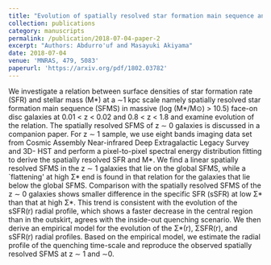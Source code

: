 ```yaml
---
title: "Evolution of spatially resolved star formation main sequence and surface density profiles in massive disc galaxies at 0 < z < 1: inside-out stellar mass buildup and quenching"
collection: publications
category: manuscripts
permalink: /publication/2018-07-04-paper-2
excerpt: "Authors: Abdurro'uf and Masayuki Akiyama"
date: 2018-07-04
venue: 'MNRAS, 479, 5083'
paperurl: 'https://arxiv.org/pdf/1802.03782'
---
```


We investigate a relation between surface densities of star formation rate (SFR) and stellar mass (M*) at a ∼1 kpc scale namely spatially resolved star formation main sequence (SFMS) in massive (log (M*/M⊙) > 10.5) face-on disc galaxies at 0.01 < z < 0.02 and 0.8 < z < 1.8 and examine evolution of the relation. The spatially resolved SFMS of z ∼ 0 galaxies is discussed in a companion paper. For z ∼ 1 sample, we use eight bands imaging data set from Cosmic Assembly Near-infrared Deep Extragalactic Legacy Survey and 3D- HST and perform a pixel-to-pixel spectral energy distribution fitting to derive the spatially resolved SFR and M*. We find a linear spatially resolved SFMS in the z ∼ 1 galaxies that lie on the global SFMS, while a `flattening' at high Σ* end is found in that relation for the galaxies that lie below the global SFMS. Comparison with the spatially resolved SFMS of the z ∼ 0 galaxies shows smaller difference in the specific SFR (sSFR) at low Σ* than that at high Σ*. This trend is consistent with the evolution of the sSFR(r) radial profile, which shows a faster decrease in the central region than in the outskirt, agrees with the inside-out quenching scenario. We then derive an empirical model for the evolution of the Σ*(r), ΣSFR(r), and sSFR(r) radial profiles. Based on the empirical model, we estimate the radial profile of the quenching time-scale and reproduce the observed spatially resolved SFMS at z ∼ 1 and ∼0.
